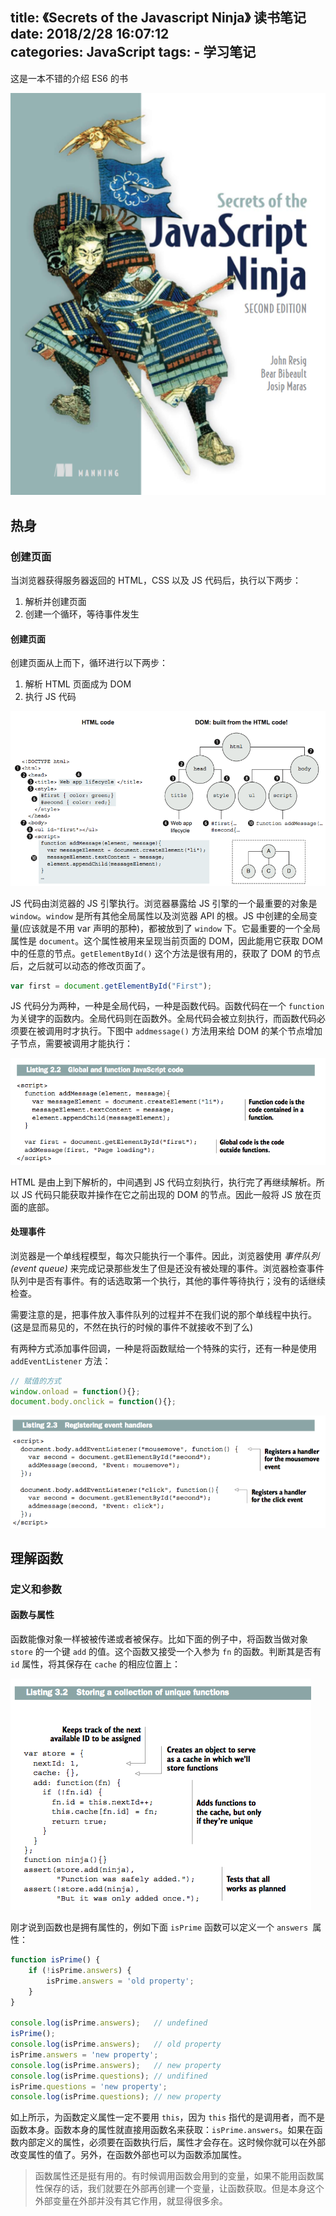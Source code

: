 
title: 《Secrets of the Javascript Ninja》 读书笔记
date: 2018/2/28 16:07:12  
categories: JavaScript
tags:
	- 学习笔记
---

这是一本不错的介绍 ES6 的书

<!--more-->

![](https://github.com/zhang759740844/MyImgs/blob/master/MyBlog/SOJN.png?raw=true)



## 热身

### 创建页面

当浏览器获得服务器返回的 HTML，CSS 以及 JS 代码后，执行以下两步：

1. 解析并创建页面
2. 创建一个循环，等待事件发生

#### 创建页面

创建页面从上而下，循环进行以下两步：

1. 解析 HTML 页面成为 DOM
2. 执行 JS 代码

![](https://github.com/zhang759740844/MyImgs/blob/master/MyBlog/SOJN_1.png?raw=true)

JS 代码由浏览器的 JS 引擎执行。浏览器暴露给 JS 引擎的一个最重要的对象是 `window`。`window` 是所有其他全局属性以及浏览器 API 的根。JS 中创建的全局变量(应该就是不用 var 声明的那种)，都被放到了 `window` 下。它最重要的一个全局属性是 `document`。这个属性被用来呈现当前页面的 DOM，因此能用它获取 DOM 中的任意的节点。`getElementById()` 这个方法是很有用的，获取了 DOM 的节点后，之后就可以动态的修改页面了。

```javascript
var first = document.getElementById("First");
```

JS 代码分为两种，一种是全局代码，一种是函数代码。函数代码在一个 `function` 为关键字的函数内。全局代码则在函数外。全局代码会被立刻执行，而函数代码必须要在被调用时才执行。下图中 `addmessage()` 方法用来给 DOM 的某个节点增加子节点，需要被调用才能执行：

![](https://github.com/zhang759740844/MyImgs/blob/master/MyBlog/SOJN_2.png?raw=true)

HTML 是由上到下解析的，中间遇到 JS 代码立刻执行，执行完了再继续解析。所以 JS 代码只能获取并操作在它之前出现的 DOM 的节点。因此一般将 JS 放在页面的底部。

#### 处理事件

浏览器是一个单线程模型，每次只能执行一个事件。因此，浏览器使用 *事件队列(event queue)* 来完成记录那些发生了但是还没有被处理的事件。浏览器检查事件队列中是否有事件。有的话选取第一个执行，其他的事件等待执行；没有的话继续检查。

需要注意的是，把事件放入事件队列的过程并不在我们说的那个单线程中执行。(这是显而易见的，不然在执行的时候的事件不就接收不到了么)

有两种方式添加事件回调，一种是将函数赋给一个特殊的实行，还有一种是使用 `addEventListener` 方法：

```javascript
// 赋值的方式
window.onload = function(){};
document.body.onclick = function(){};
```

![](https://github.com/zhang759740844/MyImgs/blob/master/MyBlog/SOJN_3.png?raw=true)

## 理解函数

### 定义和参数

#### 函数与属性

函数能像对象一样被被传递或者被保存。比如下面的例子中，将函数当做对象 `store` 的一个键 `add` 的值。这个函数又接受一个入参为 `fn` 的函数。判断其是否有 `id` 属性，将其保存在 `cache` 的相应位置上：

![](https://github.com/zhang759740844/MyImgs/blob/master/MyBlog/SOJN_4.png?raw=true)

刚才说到函数也是拥有属性的，例如下面 `isPrime` 函数可以定义一个 `answers `属性：

```javascript
function isPrime() {
    if (!isPrime.answers) {
        isPrime.answers = 'old property';
    }
}

console.log(isPrime.answers);	// undefined
isPrime();
console.log(isPrime.answers);	// old property
isPrime.answers = 'new property';	
console.log(isPrime.answers);	// new property
console.log(isPrime.questions);	// undifined
isPrime.questions = 'new property';
console.log(isPrime.questions);	// new property
```

如上所示，为函数定义属性一定不要用 `this`，因为 `this` 指代的是调用者，而不是函数本身。函数本身的属性就直接用函数名来获取：`isPrime.answers`。如果在函数内部定义的属性，必须要在函数执行后，属性才会存在。这时候你就可以在外部改变属性的值了。另外，在函数外部也可以为函数添加属性。

> 函数属性还是挺有用的。有时候调用函数会用到的变量，如果不能用函数属性保存的话，我们就要在外部再创建一个变量，让函数获取。但是本身这个外部变量在外部并没有其它作用，就显得很多余。

#### 







 















